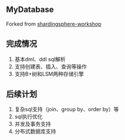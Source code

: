 ## MyDatabase
Forked from [shardingsphere-workshop](https://github.com/shardingsphere-workshop/workshop20200415)

## 完成情况
1. 基本dml、ddl sql解析
2. 支持创建表、插入、查询等操作
3. 支持B+树和LSM两种存储引擎

## 后续计划

1. 复杂sql支持（join、group by、order by）等
2. sql执行优化
3. 并发及事务支持
4. 分布式数据库支持